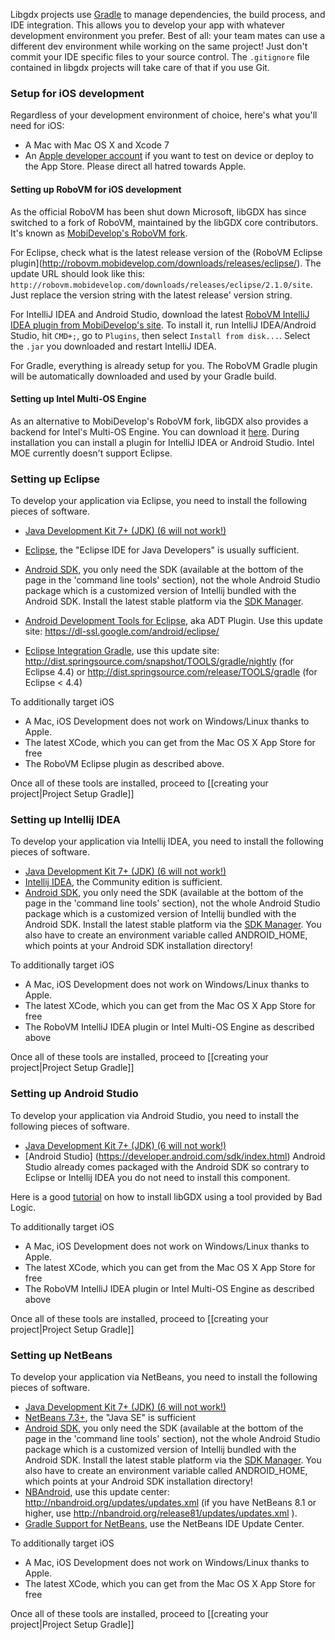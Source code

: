 Libgdx projects use [Gradle](http://www.gradle.org/) to manage dependencies, the build process, and IDE integration. This allows you to develop your app with whatever development environment you prefer. Best of all: your team mates can use a different dev environment while working on the same project! Just don't commit your IDE specific files to your source control. The `.gitignore` file contained in libgdx projects will take care of that if you use Git.

### Setup for iOS development
Regardless of your development environment of choice, here's what you'll need for iOS:

  * A Mac with Mac OS X and Xcode 7
  * An [Apple developer account](https://developer.apple.com/membercenter/index.action) if you want to test on device or deploy to the App Store. Please direct all hatred towards Apple.

#### Setting up RoboVM for iOS development
As the official RoboVM has been shut down Microsoft, libGDX has since switched to a fork of RoboVM, maintained by the libGDX core contributors. It's known as [MobiDevelop's RoboVM fork](http://robovm.mobidevelop.com).

For Eclipse, check what is the latest release version of the (RoboVM Eclipse plugin](http://robovm.mobidevelop.com/downloads/releases/eclipse/). The update URL should look like this: `http://robovm.mobidevelop.com/downloads/releases/eclipse/2.1.0/site`. Just replace the version string with the latest release' version string.

For IntelliJ IDEA and Android Studio, download the latest [RoboVM IntelliJ IDEA plugin from MobiDevelop's site](http://robovm.mobidevelop.com/downloads/releases/idea/). To install it, run IntelliJ IDEA/Android Studio, hit `CMD+;`, go to `Plugins`, then select `Install from disk...`. Select the `.jar` you downloaded and restart IntelliJ IDEA.

For Gradle, everything is already setup for you. The RoboVM Gradle plugin will be automatically downloaded and used by your Gradle build.

#### Setting up Intel Multi-OS Engine
As an alternative to MobiDevelop's RoboVM fork, libGDX also provides a backend for Intel's Multi-OS Engine. You can download it [here](https://registrationcenter.intel.com/en/forms/?productid=2586). During installation you can install a plugin for IntelliJ IDEA or Android Studio. Intel MOE currently doesn't support Eclipse.

### Setting up Eclipse 
To develop your application via Eclipse, you need to install the following pieces of software.

  * [Java Development Kit 7+ (JDK) (6 will not work!)](http://www.oracle.com/technetwork/java/javase/downloads/index.html)
  * [Eclipse](http://www.eclipse.org/downloads/), the "Eclipse IDE for Java Developers" is usually sufficient.
  
  * [Android SDK](http://developer.android.com/sdk/index.html), you only need the SDK (available at the bottom of the page in the 'command line tools' section), not the whole Android Studio package which is a customized version of Intellij bundled with the Android SDK. Install the latest stable platform via the [SDK Manager](http://developer.android.com/tools/help/sdk-manager.html).
  * [Android Development Tools for Eclipse](http://developer.android.com/tools/sdk/eclipse-adt.html), aka ADT Plugin. Use this update site: https://dl-ssl.google.com/android/eclipse/
  * [Eclipse Integration Gradle](https://github.com/spring-projects/eclipse-integration-gradle/), use this update site: http://dist.springsource.com/snapshot/TOOLS/gradle/nightly (for Eclipse 4.4) or http://dist.springsource.com/release/TOOLS/gradle (for Eclipse < 4.4)

To additionally target iOS

  * A Mac, iOS Development does not work on Windows/Linux thanks to Apple.
  * The latest XCode, which you can get from the Mac OS X App Store for free
  * The RoboVM Eclipse plugin as described above.


Once all of these tools are installed, proceed to [[creating your project|Project Setup Gradle]]

### Setting up Intellij IDEA
To develop your application via Intellij IDEA, you need to install the following pieces of software.

  * [Java Development Kit 7+ (JDK) (6 will not work!)](http://www.oracle.com/technetwork/java/javase/downloads/index.html)
  * [Intellij IDEA](http://www.jetbrains.com/idea/download/), the Community edition is sufficient.
  * [Android SDK](http://developer.android.com/sdk/index.html), you only need the SDK (available at the bottom of the page in the 'command line tools' section), not the whole Android Studio package which is a customized version of Intellij bundled with the Android SDK. Install the latest stable platform via the [SDK Manager](http://developer.android.com/tools/help/sdk-manager.html). You also have to create an environment variable called ANDROID_HOME, which points at your Android SDK installation directory!

To additionally target iOS

  * A Mac, iOS Development does not work on Windows/Linux thanks to Apple.
  * The latest XCode, which you can get from the Mac OS X App Store for free
  * The RoboVM IntelliJ IDEA plugin or Intel Multi-OS Engine as described above

Once all of these tools are installed, proceed to [[creating your project|Project Setup Gradle]]

### Setting up Android Studio
To develop your application via Android Studio, you need to install the following pieces of software.

  * [Java Development Kit 7+ (JDK) (6 will not work!)](http://www.oracle.com/technetwork/java/javase/downloads/index.html)
  * [Android Studio] (https://developer.android.com/sdk/index.html) Android Studio already comes packaged with the Android SDK so contrary to Eclipse or Intellij IDEA you do not need to install this component.

Here is a good [tutorial](http://www.todroid.com/android-gdx-game-creation-part-i-setting-up-up-android-studio-for-creating-games/) on how to install libGDX using a tool provided by Bad Logic.


To additionally target iOS

  * A Mac, iOS Development does not work on Windows/Linux thanks to Apple.
  * The latest XCode, which you can get from the Mac OS X App Store for free
  * The RoboVM IntelliJ IDEA plugin or Intel Multi-OS Engine as described above

Once all of these tools are installed, proceed to [[creating your project|Project Setup Gradle]]


### Setting up NetBeans
To develop your application via NetBeans, you need to install the following pieces of software.

  * [Java Development Kit 7+ (JDK) (6 will not work!)](http://www.oracle.com/technetwork/java/javase/downloads/index.html)
  * [NetBeans 7.3+](https://netbeans.org/downloads/), the "Java SE" is sufficient
  * [Android SDK](http://developer.android.com/sdk/index.html), you only need the SDK (available at the bottom of the page in the 'command line tools' section), not the whole Android Studio package which is a customized version of Intellij bundled with the Android SDK. Install the latest stable platform via the [SDK Manager](http://developer.android.com/tools/help/sdk-manager.html). You also have to create an environment variable called ANDROID_HOME, which points at your Android SDK installation directory!
  * [NBAndroid](http://www.nbandroid.org), use this update center: http://nbandroid.org/updates/updates.xml (if you have NetBeans 8.1 or higher, use http://nbandroid.org/release81/updates/updates.xml ).
  * [Gradle Support for NetBeans](https://github.com/kelemen/netbeans-gradle-project), use the NetBeans IDE Update Center.

To additionally target iOS

  * A Mac, iOS Development does not work on Windows/Linux thanks to Apple.
  * The latest XCode, which you can get from the Mac OS X App Store for free

Once all of these tools are installed, proceed to [[creating your project|Project Setup Gradle]]
